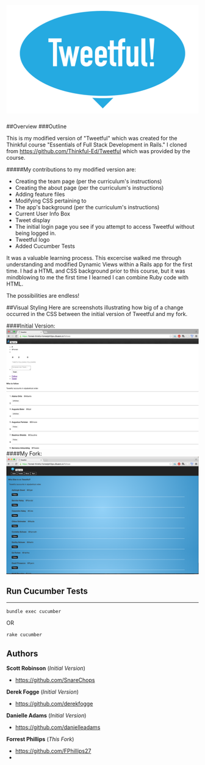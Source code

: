 ![Tweetful Logo](app/assets/images/Tweetful-logo.png?raw=true "Tweetful Logo")
=============

##Overview
###Outline

This is my modified version of "Tweetful" which was created for the Thinkful course "Essentials of Full Stack Development in Rails."
I cloned from https://github.com/Thinkful-Ed/Tweetful which was provided by the course.

#####My contributions to my modified version are:
* Creating the team page (per the curriculum's instructions)
* Creating the about page (per the curriculum's instructions)
* Adding feature files
* Modifying CSS pertaining to
 * The app's background (per the curriculum's instructions)
 * Current User Info Box
 * Tweet display
 * The initial login page you see if you attempt to access Tweetful without being logged in.
 * Tweetful logo
* Added Cucumber Tests

It was a valuable learning process. This excercise walked me through understanding and modified Dynamic Views within a Rails app for the first time. I had a HTML and CSS background prior to this course, but it was mindblowing to me the first time I learned I can combine Ruby code with HTML.

The possibilities are endless!

##Visual Styling
Here are screenshots illustrating how big of a change occurred in the CSS between the initial version of Tweetful and my fork.

####Initial Version:
![Screenshot of the initial version of Tweetful](app/assets/images/tweetfulInitialLook.png?raw=true "Initial version of Tweetful")
####My Fork:
![Screenshot of my fork of Tweetful](app/assets/images/tweetfulRevised3.png?raw=true "My fork of Tweetful")

## Run Cucumber Tests
-------------

```
bundle exec cucumber
```
OR
```
rake cucumber
```

Authors
-------
**Scott Robinson** (_Initial Version_)
- https://github.com/SnareChops

**Derek Fogge** (_Initial Version_)
- https://github.com/derekfogge

**Danielle Adams** (_Initial Version_)
- https://github.com/danielleadams

**Forrest Phillips** (_This Fork_)
- https://github.com/FPhillips27
- 
